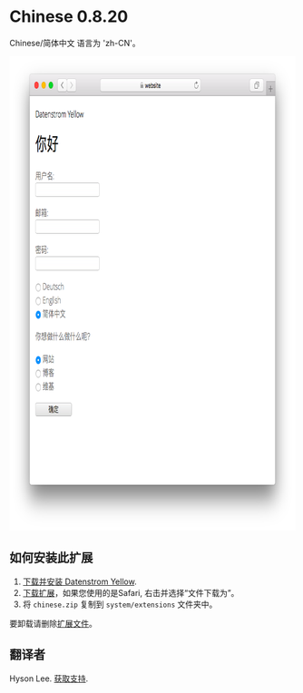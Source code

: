 Chinese 0.8.20
==============
Chinese/简体中文 语言为 'zh-CN'。

<p align="center"><img src="chinese-screenshot.png?raw=true" width="795" height="836" alt="Screenshot"></p>

## 如何安装此扩展

1. [下载并安装 Datenstrom Yellow](https://github.com/datenstrom/yellow/).
2. [下载扩展](https://github.com/datenstrom/yellow-extensions/raw/master/zip/chinese.zip)，如果您使用的是Safari, 右击并选择“文件下载为”。
3. 将 `chinese.zip` 复制到 `system/extensions` 文件夹中。

要卸载请删除[扩展文件](extension.ini)。

## 翻译者

Hyson Lee. [获取支持](https://datenstrom.se/yellow/help/).
